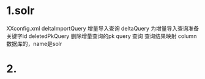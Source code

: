 # 1.solr
XXconfig.xml
deltaImportQuery 增量导入查询
deltaQuery 为增量导入查询准备关键字id
deletedPkQuery 删除增量查询的pk
query 查询
<field column="ID" name="id" /> 查询结果映射 column数据库的，name是solr
<entity dataSource="ds-doc" name="tag_Data" 
				query="SELECT TAG.TAG_ID ... from table where ..">
			<field column="TAG_ID" name="tagId" />
</entity>

# 2.
